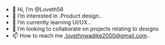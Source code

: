 - 👋 Hi, I’m @Loveth56
- 👀 I’m interested in .Product design..
- 🌱 I’m currently learning UI/UX...
- 💞️ I’m looking to collaborate on projects relating to designs
- 📫 How to reach me .lovethnwadike2000@gmail.com..

<!---
Loveth56/Loveth56 is a ✨ special ✨ repository because its `README.md` (this file) appears on your GitHub profile.
You can click the Preview link to take a look at your changes.
--->
